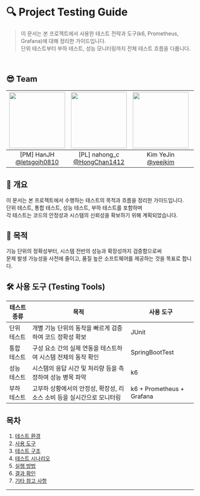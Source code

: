 # 🔍 Project Testing Guide

> 이 문서는 본 프로젝트에서 사용한 테스트 전략과 도구(k6, Prometheus, Grafana)에 대해 정리한 가이드입니다.  
단위 테스트부터 부하 테스트, 성능 모니터링까지 전체 테스트 흐름을 다룹니다.

<br>

## 😎 Team
|<img src="https://avatars.githubusercontent.com/u/71498489?v=4" width="150" height="150"/>|<img src="https://avatars.githubusercontent.com/u/95984922?v=4" width="150" height="150"/>|<img src="https://avatars.githubusercontent.com/u/150774446?v=4" width="150" height="150"/>|<img src="https://avatars.githubusercontent.com/u/153366521?v=4" width="150" height="150"/>|<img src="https://avatars.githubusercontent.com/u/127267532?v=4" width="150" height="150"/>|
|:-:|:-:|:-:|:-:|:-:|
|[PM] HanJH<br/>[@letsgojh0810](https://github.com/letsgojh0810)|[PL] nahong_c<br/>[@HongChan1412](https://github.com/HongChan1412)|Kim YeJin<br/>[@yeejkim](https://github.com/yeejkim)|Park ji hye<br/>[@parkjhhh](https://github.com/parkjhhh)|Seok Hye Jin [@HyeJinSeok](https://github.com/HyeJinSeok)|

## 📄 개요
이 문서는 본 프로젝트에서 수행하는 테스트의 목적과 흐름을 정리한 가이드입니다.  
단위 테스트, 통합 테스트, 성능 테스트, 부하 테스트를 포함하며  
각 테스트는 코드의 안정성과 시스템의 신뢰성을 확보하기 위해 계획되었습니다.

## 🎯 목적
기능 단위의 정확성부터, 시스템 전반의 성능과 확장성까지 검증함으로써  
문제 발생 가능성을 사전에 줄이고, 품질 높은 소프트웨어를 제공하는 것을 목표로 합니다.

## 🛠️ 사용 도구 (Testing Tools)

| 테스트 종류       | 목적                                                       | 사용 도구                                      |
|------------------|------------------------------------------------------------|------------------------------------------------|
| 단위 테스트       | 개별 기능 단위의 동작을 빠르게 검증하여 코드 정확성 확보               | JUnit                                           |
| 통합 테스트       | 구성 요소 간의 실제 연동을 테스트하여 시스템 전체의 동작 확인          | SpringBootTest                                 |
| 성능 테스트       | 시스템의 응답 시간 및 처리량 등을 측정하여 성능 병목 파악               | k6                                              |
| 부하 테스트       | 고부하 상황에서의 안정성, 확장성, 리소스 소비 등을 실시간으로 모니터링 | k6 + Prometheus + Grafana                      |




## 목차
1. [테스트 환경](#-테스트-환경)
2. [사용 도구](#-사용-도구)
3. [테스트 구조](#-테스트-구조)
4. [테스트 시나리오](#-테스트-시나리오)
5. [실행 방법](#-실행-방법)
6. [결과 확인](#-결과-확인)
7. [기타 참고 사항](#-기타-참고-사항)

---